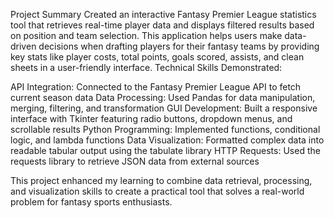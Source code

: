 Project Summary
Created an interactive Fantasy Premier League statistics tool that retrieves real-time player data and displays filtered results based on position and team selection. This application helps users make data-driven decisions when drafting players for their fantasy teams by providing key stats like player costs, total points, goals scored, assists, and clean sheets in a user-friendly interface.
Technical Skills Demonstrated:

API Integration: Connected to the Fantasy Premier League API to fetch current season data
Data Processing: Used Pandas for data manipulation, merging, filtering, and transformation
GUI Development: Built a responsive interface with Tkinter featuring radio buttons, dropdown menus, and scrollable results
Python Programming: Implemented functions, conditional logic, and lambda functions
Data Visualization: Formatted complex data into readable tabular output using the tabulate library
HTTP Requests: Used the requests library to retrieve JSON data from external sources

This project enhanced my learning to combine data retrieval, processing, and visualization skills to create a practical tool that solves a real-world problem for fantasy sports enthusiasts.

